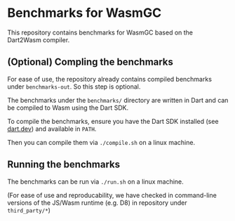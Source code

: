 # Benchmarks for WasmGC

This repository contains benchmarks for WasmGC based on the Dart2Wasm compiler.

## (Optional) Compling the benchmarks

For ease of use, the repository already contains compiled benchmarks under
`benchmarks-out`. So this step is optional.

The benchmarks under the `benchmarks/` directory are written in Dart and can be
compiled to Wasm using the Dart SDK.

To compile the benchmarks, ensure you have the Dart SDK installed (see
[dart.dev](https://dart.dev/get-dart)) and available in `PATH`.

Then you can compile them via `./compile.sh` on a linux machine.

## Running the benchmarks

The benchmarks can be run via `./run.sh` on a linux machine.

(For ease of use and reproducability, we have checked in command-line versions
of the JS/Wasm runtime (e.g. D8) in repository under `third_party/*`)
